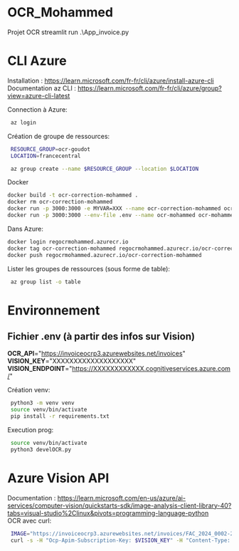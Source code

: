 # OCR_Mohammed

Projet OCR
streamlit run .\App_invoice.py 
# CLI Azure
Installation : https://learn.microsoft.com/fr-fr/cli/azure/install-azure-cli  
Documentation az CLI : https://learn.microsoft.com/fr-fr/cli/azure/group?view=azure-cli-latest

Connection à Azure:
```bash
 az login
```

Création de groupe de ressources:
```bash
 RESOURCE_GROUP=ocr-goudot
 LOCATION=francecentral

 az group create --name $RESOURCE_GROUP --location $LOCATION
```

Docker
```bash
docker build -t ocr-correction-mohammed .
docker rm ocr-correction-mohammed
docker run -p 3000:3000 -e MYVAR=XXX --name ocr-correction-mohammed ocr-correction-mohammed
docker run -p 3000:3000 --env-file .env --name ocr-mohammed ocr-mohammed^
```
Dans Azure:
```bash
docker login regocrmohammed.azurecr.io
docker tag ocr-correction-mohammed regocrmohammed.azurecr.io/ocr-correction-mohammed
docker push regocrmohammed.azurecr.io/ocr-correction-mohammed
```
Lister les groupes de ressources (sous forme de table):
```bash
 az group list -o table
```

# Environnement

## Fichier .env (à partir des infos sur Vision)
__OCR_API__="https://invoiceocrp3.azurewebsites.net/invoices"  
__VISION_KEY__="XXXXXXXXXXXXXXXXXXX"  
__VISION_ENDPOINT__="https://XXXXXXXXXXXX.cognitiveservices.azure.com/"  


Création venv:
```bash
 python3 -m venv venv
 source venv/bin/activate
 pip install -r requirements.txt
```

Execution prog:
```bash
 source venv/bin/activate
 python3 develOCR.py
```

# Azure Vision API
Documentation : https://learn.microsoft.com/en-us/azure/ai-services/computer-vision/quickstarts-sdk/image-analysis-client-library-40?tabs=visual-studio%2Clinux&pivots=programming-language-python  
OCR avec curl:
```bash
 IMAGE="https://invoiceocrp3.azurewebsites.net/invoices/FAC_2024_0002-2338479"
 curl -s -H "Ocp-Apim-Subscription-Key: $VISION_KEY" -H "Content-Type: application/json" "$VISION_ENDPOINT/computervision/imageanalysis:analyze?features=caption,read&model-version=latest&language=en&api-version=2024-02-01" -d "{'url':'$IMAGE'}" | jq
```
